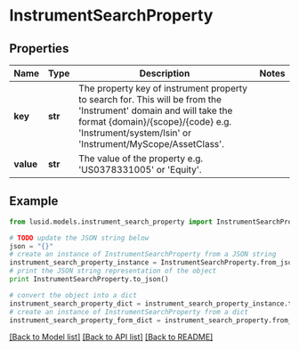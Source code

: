# InstrumentSearchProperty


## Properties
Name | Type | Description | Notes
------------ | ------------- | ------------- | -------------
**key** | **str** | The property key of instrument property to search for. This will be from the &#39;Instrument&#39; domain and will take the format {domain}/{scope}/{code} e.g. &#39;Instrument/system/Isin&#39; or &#39;Instrument/MyScope/AssetClass&#39;. | 
**value** | **str** | The value of the property e.g. &#39;US0378331005&#39; or &#39;Equity&#39;. | 

## Example

```python
from lusid.models.instrument_search_property import InstrumentSearchProperty

# TODO update the JSON string below
json = "{}"
# create an instance of InstrumentSearchProperty from a JSON string
instrument_search_property_instance = InstrumentSearchProperty.from_json(json)
# print the JSON string representation of the object
print InstrumentSearchProperty.to_json()

# convert the object into a dict
instrument_search_property_dict = instrument_search_property_instance.to_dict()
# create an instance of InstrumentSearchProperty from a dict
instrument_search_property_form_dict = instrument_search_property.from_dict(instrument_search_property_dict)
```
[[Back to Model list]](../README.md#documentation-for-models) [[Back to API list]](../README.md#documentation-for-api-endpoints) [[Back to README]](../README.md)



